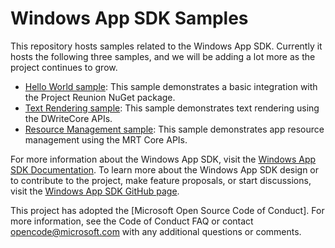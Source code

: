 # Windows App SDK Samples

This repository hosts samples related to the Windows App SDK. Currently it hosts the following three samples, and we will be adding a lot more as the project continues to grow.

- [Hello World sample](Samples/HelloWorld): This sample demonstrates a basic integration with the Project Reunion NuGet package.
- [Text Rendering sample](Samples/TextRendering): This sample demonstrates text rendering using the DWriteCore APIs.
- [Resource Management sample](Samples/ResourceManagement): This sample demonstrates app resource management using the MRT Core APIs.

For more information about the Windows App SDK, visit the [Windows App SDK Documentation](https://docs.microsoft.com/windows/apps/windows-app-sdk/). To learn more about the Windows App SDK design or to contribute to the project, make feature proposals, or start discussions, visit the [Windows App SDK GitHub page](https://github.com/microsoft/WindowsAppSDK).

This project has adopted the [Microsoft Open Source Code of Conduct]. For more information, see the Code of Conduct FAQ or contact opencode@microsoft.com with any additional questions or comments.
